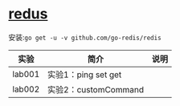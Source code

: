 # [redus](https://github.com/go-redis/redis)
安装:`go get -u -v github.com/go-redis/redis`

|实验|简介|说明|
|---|---|---|
|lab001|实验1：ping set get|
|lab002|实验2：customCommand|